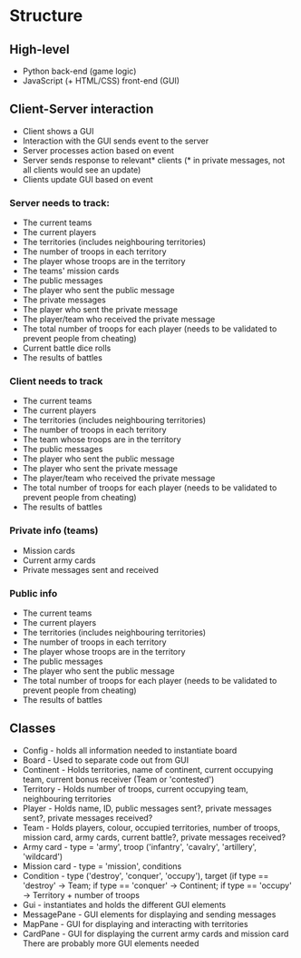 # Structure
## High-level
* Python back-end (game logic)
* JavaScript (+ HTML/CSS) front-end (GUI)

## Client-Server interaction
* Client shows a GUI
* Interaction with the GUI sends event to the server
* Server processes action based on event
* Server sends response to relevant* clients (* in private messages, not all clients would see an update)
* Clients update GUI based on event

### Server needs to track:
* The current teams
* The current players
* The territories (includes neighbouring territories)
* The number of troops in each territory
* The player whose troops are in the territory
* The teams' mission cards
* The public messages
* The player who sent the public message
* The private messages
* The player who sent the private message
* The player/team who received the private message
* The total number of troops for each player (needs to be validated to prevent people from cheating)
* Current battle dice rolls
* The results of battles

### Client needs to track
* The current teams
* The current players
* The territories (includes neighbouring territories)
* The number of troops in each territory
* The team whose troops are in the territory
* The public messages
* The player who sent the public message
* The player who sent the private message
* The player/team who received the private message
* The total number of troops for each player (needs to be validated to prevent people from cheating)
* The results of battles

### Private info (teams)
* Mission cards
* Current army cards
* Private messages sent and received

### Public info
* The current teams
* The current players
* The territories (includes neighbouring territories)
* The number of troops in each territory
* The player whose troops are in the territory
* The public messages
* The player who sent the public message
* The total number of troops for each player (needs to be validated to prevent people from cheating)
* The results of battles

## Classes
* Config - holds all information needed to instantiate board
* Board - Used to separate code out from GUI
* Continent - Holds territories, name of continent, current occupying team, current bonus receiver (Team or 'contested')
* Territory - Holds number of troops, current occupying team, neighbouring territories
* Player - Holds name, ID, public messages sent?, private messages sent?, private messages received?
* Team - Holds players, colour, occupied territories, number of troops, mission card, army cards, current battle?, private messages received?
* Army card - type = 'army', troop ('infantry', 'cavalry', 'artillery', 'wildcard')
* Mission card - type = 'mission', conditions
* Condition - type ('destroy', 'conquer', 'occupy'), target (if type == 'destroy' -> Team; if type == 'conquer' -> Continent; if type == 'occupy' -> Territory + number of troops
* Gui - instantiates and holds the different GUI elements
* MessagePane - GUI elements for displaying and sending messages
* MapPane - GUI for displaying and interacting with territories
* CardPane - GUI for displaying the current army cards and mission card
There are probably more GUI elements needed
